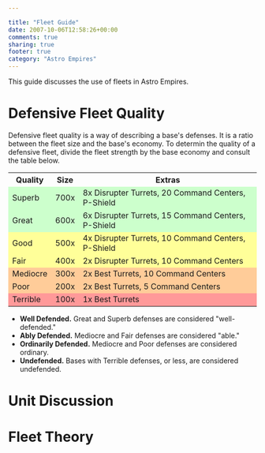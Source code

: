 ```yaml
---

title: "Fleet Guide"
date: 2007-10-06T12:58:26+00:00
comments: true
sharing: true
footer: true
category: "Astro Empires"
---
```


This guide discusses the use of fleets in Astro Empires. 



Defensive Fleet Quality
=======================

Defensive fleet quality is a way of describing a base's defenses. It is
a ratio between the fleet size and the base's economy. To determin the
quality of a defensive fleet, divide the fleet strength by the base
economy and consult the table below.

<table>
<tr>
  <th >Quality</th>
  <th >Size</th>
  <th >Extras</th>
</tr>
<tr>
  <td bgcolor=#CCFFCC>Superb</td>
  <td bgcolor=#CCFFCC>700x</td>
  <td bgcolor=#CCFFCC>8x Disrupter Turrets, 20 Command Centers, P-Shield</td>
</tr>
<tr>
  <td bgcolor=#CCFFCC>Great</td>
  <td bgcolor=#CCFFCC>600x</td>
  <td bgcolor=#CCFFCC>6x Disrupter Turrets, 15 Command Centers, P-Shield</td>
</tr>
<tr>
  <td bgcolor=#FFFF99>Good</td>
  <td bgcolor=#FFFF99>500x</td>
  <td bgcolor=#FFFF99>4x Disrupter Turrets, 10 Command Centers, P-Shield</td>
</tr>
<tr>
  <td bgcolor=#FFFF99>Fair</td>
  <td bgcolor=#FFFF99>400x</td>
  <td bgcolor=#FFFF99>2x Disrupter Turrets, 10 Command Centers</td>
</tr>
<tr>
  <td bgcolor=#FFCC99>Mediocre</td>
  <td bgcolor=#FFCC99>300x</td>
  <td bgcolor=#FFCC99>2x Best Turrets, 10 Command Centers</td>
</tr>
<tr>
  <td bgcolor=#FFCC99>Poor</td>
  <td bgcolor=#FFCC99>200x</td>
  <td bgcolor=#FFCC99>2x Best Turrets, 5 Command Centers</td>
</tr>
<tr>
  <td bgcolor=#FF9999>Terrible</td>
  <td bgcolor=#FF9999>100x</td>
  <td bgcolor=#FF9999>1x Best Turrets</td></tr></table>

* **Well Defended.** Great and Superb defenses are considered "well-defended."
* **Ably Defended.** Mediocre and Fair defenses are considered "able."
* **Ordinarily Defended.** Mediocre and Poor defenses are considered ordinary.
* **Undefended.** Bases with Terrible defenses, or less, are considered undefended.

Unit Discussion
===============

Fleet Theory
============

